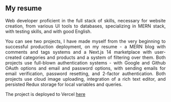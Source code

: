 ## My resume

<div align="justify">
          <div className="text-md flex flex-col gap-4">
          <p>
           Web developer proficient in the full stack of skills, necessary for website creation, from various UI tools to databases, specializing in MERN stack, with testing skills, and with good English.
          </p>
          <p>
           You can see two projects, I have made myself from the very beginning to successful production deployment, on my resume - a MERN blog with comments and tags systems and a Next.js 14 marketplace with user-created categories and products and a system of filtering over them. Both projects use full-blown authentication systems - with Google and Github OAuth options and email and password options, with sending emails for email verification, password resetting, and 2-factor authentication. Both projects use cloud image uploading, integration of a rich text editor, and persisted Redux storage for local variables and queries.
          </p>

</div>

The project is deployed to Vercel [here](https://oleksandrs-resume.vercel.app/)
